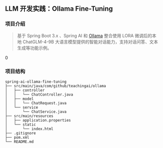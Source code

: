 ## LLM 开发实践：Ollama Fine-Tuning

### 项目介绍

> 基于 Spring Boot 3.x 、Spring AI 和 [Ollama](https://ollama.com/) 整合使用 LORA 微调后的本地 ChatGLM-4-9B 大语言模型提供的智能对话能力，支持对话问答、文本生成等功能示例。


 0

### 项目结构

```
spring-ai-ollama-fine-tuning
├── src/main/java/com/github/teachingai/ollama
│   ├── controller
│   │   └── ChatController.java
│   ├── model
│   │   └── ChatRequest.java
│   └── service
│       └── ChatService.java
├── src/main/resources
│   ├── application.properties
│   └── static
│       └── index.html
├── .gitignore
├── pom.xml
└── README.md
```




